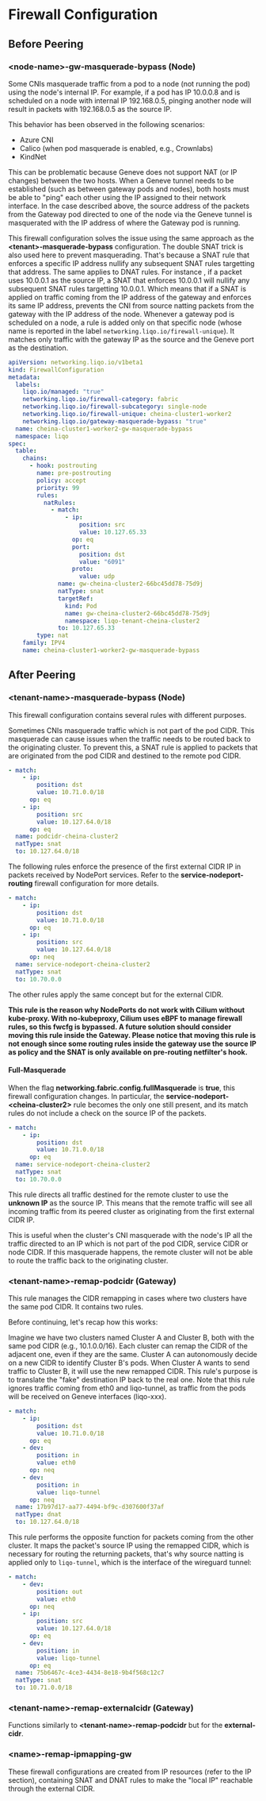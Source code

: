 # Firewall Configuration

## Before Peering

### \<node-name\>-gw-masquerade-bypass (Node)

Some CNIs masquerade traffic from a pod to a node (not running the pod) using the node's internal IP. For example, if a pod has IP 10.0.0.8 and is scheduled on a node with internal IP 192.168.0.5, pinging another node will result in packets with 192.168.0.5 as the source IP.

This behavior has been observed in the following scenarios:

- Azure CNI
- Calico (when pod masquerade is enabled, e.g., Crownlabs)
- KindNet

This can be problematic because Geneve does not support NAT (or IP changes) between the two hosts. When a Geneve tunnel needs to be established (such as between gateway pods and nodes), both hosts must be able to "ping" each other using the IP assigned to their network interface.
In the case described above, the source address of the packets from the Gateway pod directed to one of the node via the Geneve tunnel is masquerated with the IP address of where the Gateway pod is running.

This firewall configuration solves the issue using the same approach as the **\<tenant\>-masquerade-bypass** configuration. The double SNAT trick is also used here to prevent masquerading. That's because a SNAT rule that enforces a specific IP address nullify any subsequent SNAT rules targetting that address. The same applies to DNAT rules.
For instance , if a packet uses 10.0.0.1 as the source IP, a SNAT that enforces 10.0.0.1 will nullify any subsequent SNAT rules targetting 10.0.0.1.
Which means that if a SNAT is applied on traffic coming from the IP address of the gateway and enforces its same IP address, prevents the CNI from source natting packets from the gateway with the IP address of the node.
Whenever a gateway pod is scheduled on a node, a rule is added only on that specific node (whose name is reported in the label `networking.liqo.io/firewall-unique`). It matches only traffic with the gateway IP as the source and the Geneve port as the destination.

```yaml
apiVersion: networking.liqo.io/v1beta1
kind: FirewallConfiguration
metadata:
  labels:
    liqo.io/managed: "true"
    networking.liqo.io/firewall-category: fabric
    networking.liqo.io/firewall-subcategory: single-node
    networking.liqo.io/firewall-unique: cheina-cluster1-worker2
    networking.liqo.io/gateway-masquerade-bypass: "true"
  name: cheina-cluster1-worker2-gw-masquerade-bypass
  namespace: liqo
spec:
  table:
    chains:
      - hook: postrouting
        name: pre-postrouting
        policy: accept
        priority: 99
        rules:
          natRules:
            - match:
                - ip:
                    position: src
                    value: 10.127.65.33
                  op: eq
                  port:
                    position: dst
                    value: "6091"
                  proto:
                    value: udp
              name: gw-cheina-cluster2-66bc45dd78-75d9j
              natType: snat
              targetRef:
                kind: Pod
                name: gw-cheina-cluster2-66bc45dd78-75d9j
                namespace: liqo-tenant-cheina-cluster2
              to: 10.127.65.33
        type: nat
    family: IPV4
    name: cheina-cluster1-worker2-gw-masquerade-bypass
```

## After Peering

### \<tenant-name\>-masquerade-bypass (Node)

This firewall configuration contains several rules with different purposes.

Sometimes CNIs masquerade traffic which is not part of the pod CIDR. This masquerade can cause issues when the traffic needs to be routed back to the originating cluster. To prevent this, a SNAT rule is applied to packets that are originated from the pod CIDR and destined to the remote pod CIDR.

```yaml
- match:
    - ip:
        position: dst
        value: 10.71.0.0/18
      op: eq
    - ip:
        position: src
        value: 10.127.64.0/18
      op: eq
  name: podcidr-cheina-cluster2
  natType: snat
  to: 10.127.64.0/18
```

The following rules enforce the presence of the first external CIDR IP in packets received by NodePort services. Refer to the **service-nodeport-routing** firewall configuration for more details.

```yaml
- match:
    - ip:
        position: dst
        value: 10.71.0.0/18
      op: eq
    - ip:
        position: src
        value: 10.127.64.0/18
      op: neq
  name: service-nodeport-cheina-cluster2
  natType: snat
  to: 10.70.0.0
```

The other rules apply the same concept but for the external CIDR.

**This rule is the reason why NodePorts do not work with Cilium without kube-proxy. With no-kubeproxy, Cilium uses eBPF to manage firewall rules, so this fwcfg is bypassed. A future solution should consider moving this rule inside the Gateway. Please notice that moving this rule is not enough since some routing rules inside the gateway use the source IP as policy and the SNAT is only available on pre-routing netfilter's hook.**

#### Full-Masquerade

When the flag **networking.fabric.config.fullMasquerade** is **true**, this firewall configuration changes. In particular, the **service-nodeport-\<cheina-cluster2\>** rule becomes the only one still present, and its match rules do not include a check on the source IP of the packets.

```yaml
- match:
    - ip:
        position: dst
        value: 10.71.0.0/18
      op: eq
  name: service-nodeport-cheina-cluster2
  natType: snat
  to: 10.70.0.0
```

This rule directs all traffic destined for the remote cluster to use the **unknown IP** as the source IP. This means that the remote traffic will see all incoming traffic from its peered cluster as originating from the first external CIDR IP.

This is useful when the cluster's CNI masquerade with the node's IP all the traffic directed to an IP which is not part of the pod CIDR, service CIDR or node CIDR. If this masquerade happens, the remote cluster will not be able to route the traffic back to the originating cluster.

### \<tenant-name\>-remap-podcidr (Gateway)

This rule manages the CIDR remapping in cases where two clusters have the same pod CIDR. It contains two rules.

Before continuing, let's recap how this works:

Imagine we have two clusters named Cluster A and Cluster B, both with the same pod CIDR (e.g., 10.1.0.0/16). Each cluster can remap the CIDR of the adjacent one, even if they are the same. Cluster A can autonomously decide on a new CIDR to identify Cluster B's pods. When Cluster A wants to send traffic to Cluster B, it will use the new remapped CIDR. This rule's purpose is to translate the "fake" destination IP back to the real one. Note that this rule ignores traffic coming from eth0 and liqo-tunnel, as traffic from the pods will be received on Geneve interfaces (liqo-xxx).

```yaml
- match:
    - ip:
        position: dst
        value: 10.71.0.0/18
      op: eq
    - dev:
        position: in
        value: eth0
      op: neq
    - dev:
        position: in
        value: liqo-tunnel
      op: neq
  name: 17b97d17-aa77-4494-bf9c-d307600f37af
  natType: dnat
  to: 10.127.64.0/18
```

This rule performs the opposite function for packets coming from the other cluster. It maps the packet's source IP using the remapped CIDR, which is necessary for routing the returning packets, that's why source natting is applied only to `liqo-tunnel`, which is the interface of the wireguard tunnel:

```yaml
- match:
    - dev:
        position: out
        value: eth0
      op: neq
    - ip:
        position: src
        value: 10.127.64.0/18
      op: eq
    - dev:
        position: in
        value: liqo-tunnel
      op: eq
  name: 75b6467c-4ce3-4434-8e18-9b4f568c12c7
  natType: snat
  to: 10.71.0.0/18
```

### \<tenant-name\>-remap-externalcidr (Gateway)

Functions similarly to **\<tenant-name\>-remap-podcidr** but for the **external-cidr**.

### \<name\>-remap-ipmapping-gw

These firewall configurations are created from IP resources (refer to the IP section), containing SNAT and DNAT rules to make the "local IP" reachable through the external CIDR.
